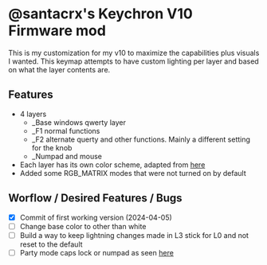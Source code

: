 # @santacrx's Keychron V10 Firmware mod
This is my customization for my v10 to maximize the capabilities plus visuals I wanted. This keymap attempts to have custom lighting per layer and based on what the layer contents are.

## Features
* 4 layers
  * _Base windows qwerty layer
  * _F1 normal functions
  * _F2 alternate querty and other functions. Mainly a different setting for the knob
  * _Numpad and mouse
* Each layer has its own color scheme, adapted from [here](https://www.reddit.com/r/olkb/comments/e0hurb/comment/fawrcem/?utm_source=share&utm_medium=web3x&utm_name=web3xcss&utm_term=1&utm_content=share_button)
* Added some RGB_MATRIX modes that were not turned on by default

## Worflow / Desired Features / Bugs
- [x] Commit of first working version (2024-04-05)
- [ ] Change base color to other than white 
- [ ] Build a way to keep lightning changes made in L3 stick for L0 and not reset to the default
- [ ] Party mode caps lock or numpad as seen [here](http://daedalusrising.com/2019/10/07/the-massdrop-alt-custom-animations-and-more/)

